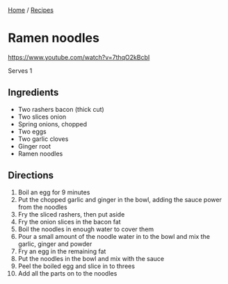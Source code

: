 [Home](../README.md) / [Recipes](README.md)

# Ramen noodles
https://www.youtube.com/watch?v=7thqO2kBcbI

Serves 1

## Ingredients
- Two rashers bacon (thick cut)
- Two slices onion
- Spring onions, chopped
- Two eggs
- Two garlic cloves
- Ginger root
- Ramen noodles

## Directions
1. Boil an egg for 9 minutes
1. Put the chopped garlic and ginger in the bowl, adding the sauce power from the noodles
1. Fry the sliced rashers, then put aside
1. Fry the onion slices in the bacon fat
1. Boil the noodles in enough water to cover them
1. Pour a small amount of the noodle water in to the bowl and mix the garlic, ginger and powder
1. Fry an egg in the remaining fat
1. Put the noodles in the bowl and mix with the sauce
1. Peel the boiled egg and slice in to threes
1. Add all the parts on to the noodles

